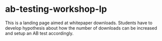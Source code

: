 # ab-testing-workshop-lp

This is a landing page aimed at whitepaper downloads.
Students have to develop hypothesis about how the number of downloads can be increased and setup an AB test accordingly.
